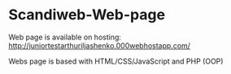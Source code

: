# Scandiweb-Web-page
Web page is available on hosting: http://juniortestarthuriljashenko.000webhostapp.com/

Webs page is based with HTML/CSS/JavaScript and PHP (OOP)
